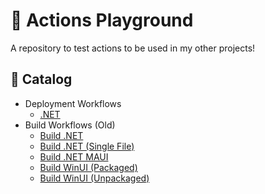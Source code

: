# 🛝 Actions Playground

A repository to test actions to be used in my other projects!

## 📑 Catalog

- Deployment Workflows
  - [.NET](.github/workflows/deployments/dotnet.yml)
- Build Workflows (Old)
  - [Build .NET](.github/workflows/old/build-dotnet.yml)
  - [Build .NET (Single File)](.github/workflows/old/build-dotnet-singlefile.yml)
  - [Build .NET MAUI](.github/workflows/old/build-maui.yml)
  - [Build WinUI (Packaged)](.github/workflows/old/build-winappsdk-packaged.yml)
  - [Build WinUI (Unpackaged)](.github/workflows/old/build-winappsdk-unpackaged.yml)